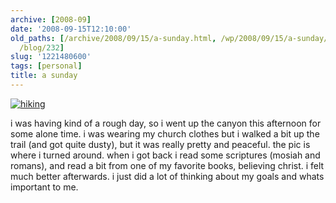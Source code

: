 ```yaml
---
archive: [2008-09]
date: '2008-09-15T12:10:00'
old_paths: [/archive/2008/09/15/a-sunday.html, /wp/2008/09/15/a-sunday/, /2008/09/15/a-sunday/,
  /blog/232]
slug: '1221480600'
tags: [personal]
title: a sunday
---
```


[![hiking][1]][2]

i was having kind of a rough day, so i went up the canyon this afternoon
for some alone time. i was wearing my church clothes but i walked a bit up
the trail (and got quite dusty), but it was really pretty and peaceful.
the pic is where i turned around. when i got back i read some scriptures
(mosiah and romans), and read a bit from one of my favorite books,
believing christ. i felt much better afterwards. i just did a lot of
thinking about my goals and whats important to me.

[1]: http://farm4.static.flickr.com/3227/3128994353_ed9429bd8a.jpg
[2]: http://www.flickr.com/photos/28471535@N02/3128994353/ (hiking by rjbismark90, on Flickr)

